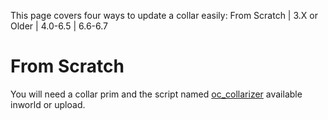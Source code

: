 This page covers four ways to update a collar easily:  From Scratch | 3.X or Older | 4.0-6.5 | 6.6-6.7

# From Scratch

You will need a collar prim and the script named [oc_collarizer](https://github.com/OpenCollarTeam/OpenCollar/blob/1027df9b56903a071c03404725fe0e143c912d73/src/spares/oc_collarizer.lsl) available inworld or upload.